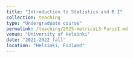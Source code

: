```yaml
---
title: "Introduction to Statistics and R I"
collection: teaching
type: "Undergraduate course"
permalink: /teaching/2025-metricsL3-Paris1.md
venue: "University of Helsinki"
date: "2021-2022 fall"
location: "Helsinki, Finland"
---
```

